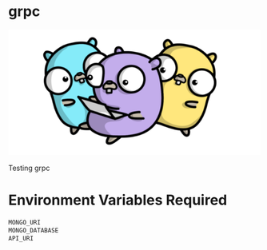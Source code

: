 # grpc

![Gopher Share](https://github.com/go-stuff/images/blob/master/GOPHER_SHARE_640x320.png)

Testing grpc

# Environment Variables Required

```
MONGO_URI
MONGO_DATABASE
API_URI
```
